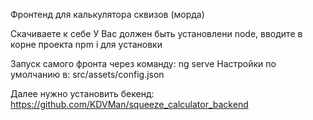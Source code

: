 Фронтенд для калькулятора сквизов (морда)

Скачиваете к себе
У Вас должен быть установлени node,
вводите в корне проекта npm i для установки

Запуск самого фронта через команду: ng serve
Настройки по умолчанию в: src/assets/config.json

Далее нужно установить бекенд: https://github.com/KDVMan/squeeze_calculator_backend
